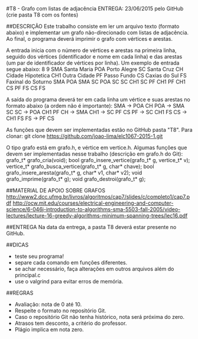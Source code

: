 #T8 - Grafo com listas de adjacência
ENTREGA: 23/06/2015 pelo GitHub (crie pasta T8 com os fontes)

##DESCRIÇÃO
Este trabalho consiste em ler um arquivo texto (formato abaixo) e implementar
um grafo não-direcionado com listas de adjacência. Ao final, o programa deverá
imprimir o grafo com vértices e arestas.

A entrada inicia com o número de vértices e arestas na primeira linha, seguido
dos vértices (identificador e nome em cada linha) e das arestas (um par de
identificador de vértices por linha).
Um exemplo de entrada segue abaixo:
8 9
SMA Santa Maria
POA Porto Alegre
SC  Santa Cruz
CH  Cidade Hipotetica
CH1 Outra Cidade
PF  Passo Fundo
CS  Caxias do Sul
FS Faxinal do Soturno
SMA POA 
SMA SC 
POA SC 
SC CH1
SC PF
CH1 PF
CH1 CS
PF FS
CS FS

A saída do programa deverá ter em cada linha um vértice e suas arestas no
formato abaixo (a ordem não é importante):
SMA -> POA CH
POA -> SMA SC
SC -> POA CH1 PF
CH -> SMA
CH1 -> SC PF CS
PF -> SC CH1 FS
CS -> CH1 FS
FS -> PF CS 

As funções que devem ser implementadas estão no GitHub pasta "T8". Para clonar:
git clone https://github.com/joao-lima/elc1067-2015-1.git

O tipo grafo está em grafo.h, e vértice em vertice.h. Algumas funções que devem
ser implementadas nesse trabalho (descrição em grafo.h do Git):
grafo_t* grafo_cria(void);
bool grafo_insere_vertice(grafo_t* g, vertice_t* v);
vertice_t* grafo_busca_vertice(grafo_t* g, char* chave);
bool grafo_insere_aresta(grafo_t* g, char* v1, char* v2);
void grafo_imprime(grafo_t* g);
void grafo_destroi(grafo_t* g);

##MATERIAL DE APOIO SOBRE GRAFOS
http://www2.dcc.ufmg.br/livros/algoritmos/cap7/slides/c/completo1/cap7.pdf
http://ocw.mit.edu/courses/electrical-engineering-and-computer-science/6-046j-introduction-to-algorithms-sma-5503-fall-2005/video-lectures/lecture-16-greedy-algorithms-minimum-spanning-trees/lec16.pdf

##ENTREGA
Na data da entrega, a pasta T8 deverá estar presente no GitHub.

##DICAS
- teste seu programa!
- separe cada comando em funções diferentes.
- se achar necessário, faça alterações em outros arquivos além do principal.c
- use o valgrind para evitar erros de memória.

##REGRAS
- Avaliação: nota de 0 até 10.
- Respeite o formato no repositório Git.
- Caso o repositório Git não tenha histórico, nota será próxima do zero.
- Atrasos tem desconto, a critério do professor.
- Plágio implica em nota zero.

